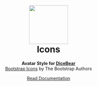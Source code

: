 <h1 align="center"><img src="./tests/svg/0.svg" width="124" /> <br />Icons</h1>
<p align="center">
  <strong>Avatar Style for <a href="https://dicebear.com/">DiceBear</a></strong><br />
    <a href="https://github.com/twbs/icons">Bootstrap Icons</a>
    by The Bootstrap Authors
</p>

<p align="center">
  <a href="https://dicebear.com/styles/icons">
    Read Documentation
  </a>
</p>
